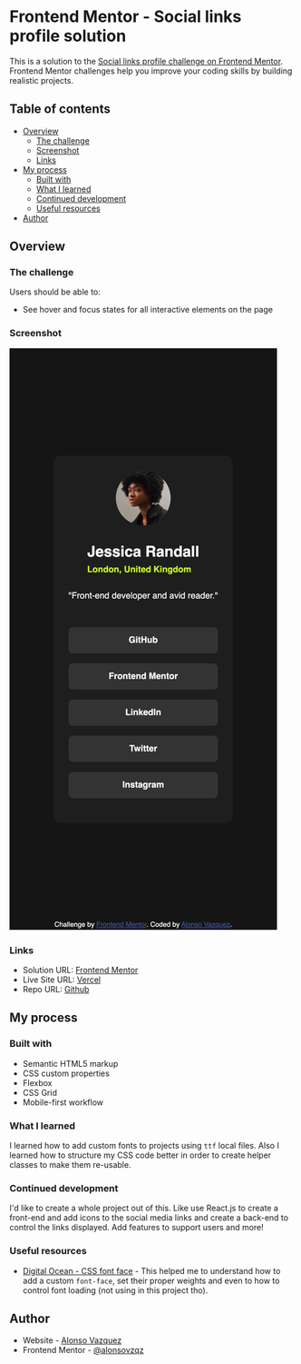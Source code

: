 # Frontend Mentor - Social links profile solution

This is a solution to the [Social links profile challenge on Frontend Mentor](https://www.frontendmentor.io/challenges/social-links-profile-UG32l9m6dQ). Frontend Mentor challenges help you improve your coding skills by building realistic projects. 

## Table of contents

- [Overview](#overview)
  - [The challenge](#the-challenge)
  - [Screenshot](#screenshot)
  - [Links](#links)
- [My process](#my-process)
  - [Built with](#built-with)
  - [What I learned](#what-i-learned)
  - [Continued development](#continued-development)
  - [Useful resources](#useful-resources)
- [Author](#author)


## Overview

### The challenge

Users should be able to:

- See hover and focus states for all interactive elements on the page

### Screenshot

![](./screenshot.png)


### Links

- Solution URL: [Frontend Mentor](https://www.frontendmentor.io/solutions/responsive-mobilefirst-solution-using-css-grid-and-flexbox-YmY0XAhC8W)
- Live Site URL: [Vercel](https://frontend-mentor-social-links-pi.vercel.app/)
- Repo URL: [Github](https://github.com/alonsovzqz/frontend-mentor-social-links)

## My process

### Built with

- Semantic HTML5 markup
- CSS custom properties
- Flexbox
- CSS Grid
- Mobile-first workflow


### What I learned

I learned how to add custom fonts to projects using `ttf` local files. Also I learned how to structure my CSS code better in order to create helper classes to make them re-usable.

### Continued development

I'd like to create a whole project out of this. Like use React.js to create a front-end and add icons to the social media links and create a back-end to control the links displayed. Add features to support users and more!

### Useful resources

- [Digital Ocean - CSS font face](https://www.digitalocean.com/community/tutorials/css-font-face) - This helped me to understand how to add a custom `font-face`, set their proper weights and even to how to control font loading (not using in this project tho).



## Author

- Website - [Alonso Vazquez](https://github.com/alonsovzqz)
- Frontend Mentor - [@alonsovzqz](https://www.frontendmentor.io/profile/alonsovzqz)
